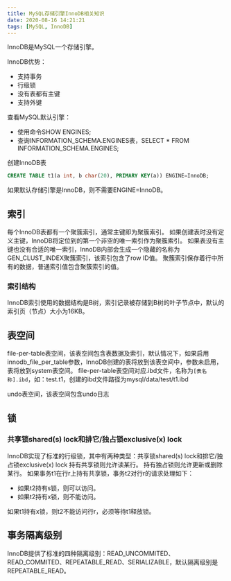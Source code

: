 ```yaml
---
title: MySQL存储引擎InnoDB相关知识
date: 2020-08-16 14:21:21
tags: [MySQL, InnoDB]
---
```

InnoDB是MySQL一个存储引擎。
<!-- more -->
InnoDB优势：
* 支持事务
* 行级锁
* 没有表都有主键
* 支持外键

查看MySQL默认引擎：
* 使用命令SHOW ENGINES;
* 查询INFORMATION_SCHEMA.ENGINES表，SELECT * FROM INFORMATION_SCHEMA.ENGINES;

创建InnoDB表
```sql
CREATE TABLE t1(a int, b char(20), PRIMARY KEY(a)) ENGINE=InnoDB;
```
如果默认存储引擎是InnoDB，则不需要ENGINE=InnoDB。

## 索引
每个InnoDB表都有一个聚簇索引，通常主键即为聚簇索引。
如果创建表时没有定义主键，InnoDB将定位到的第一个非空的唯一索引作为聚簇索引。
如果表没有主键也没有合适的唯一索引，InnoDB内部会生成一个隐藏的名称为GEN_CLUST_INDEX聚簇索引，该索引包含了row ID值。
聚簇索引保存着行中所有的数据，普通索引值包含聚簇索引的值。

### 索引结构
InnoDB索引使用的数据结构是B树，索引记录被存储到B树的叶子节点中，默认的索引页（节点）大小为16KB。

## 表空间
file-per-table表空间，该表空间包含表数据及索引，默认情况下，如果启用innodb_file_per_table参数，InnoDB创建的表将放到该表空间中，参数未启用，表将放到system表空间。
file-per-table表空间对应.ibd文件，名称为`[表名称].ibd`，如：test.t1，创建的ibd文件路径为mysql/data/test/t1.ibd

undo表空间，该表空间包含undo日志

## 锁
### 共享锁shared(s) lock和排它/独占锁exclusive(x) lock
InnoDB实现了标准的行级锁，其中有两种类型：共享锁shared(s) lock和排它/独占锁exclusive(x) lock
持有共享锁则允许读某行。
持有独占锁则允许更新或删除某行。
如果事务t1在行r上持有共享锁，事务t2对行r的请求处理如下：
+ 如果t2持有s锁，则可以访问。
+ 如果t2持有x锁，则不能访问。

如果t1持有x锁，则t2不能访问行r，必须等待t1释放锁。

## 事务隔离级别
InnoDB提供了标准的四种隔离级别：READ_UNCOMMITED、READ_COMMITED、REPEATABLE_READ、SERIALIZABLE，默认隔离级别是REPEATABLE_READ。
